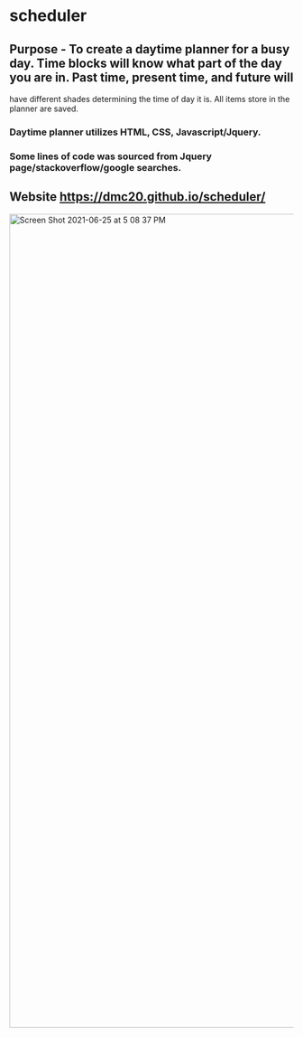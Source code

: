 # scheduler

## Purpose - To create a daytime planner for a busy day. Time blocks will know what part of the day you are in. Past time, present time, and future will
have different shades determining the time of day it is. All items store in the planner are saved.

### Daytime planner utilizes HTML, CSS, Javascript/Jquery.

### Some lines of code was sourced from Jquery page/stackoverflow/google searches. 

## Website https://dmc20.github.io/scheduler/

<img width="1440" alt="Screen Shot 2021-06-25 at 5 08 37 PM" src="https://user-images.githubusercontent.com/80017361/123485471-2d9f5100-d5d8-11eb-88ee-854d7b157ef5.png">
